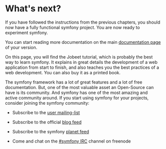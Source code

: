 What's next?
============

If you have followed the instructions from the previous chapters, you should
now have a fully functional symfony project. You are now ready to experiment
symfony.

You can start reading more documentation on the main
[documentation page](http://www.symfony-project.org/doc/1_2/) of your version.

On this page, you will find the Jobeet tutorial, which is probably the best
way to learn symfony. It explains in great details the development of a web
application from start to finish, and also teaches you the best practices of a
web development. You can also buy it as a printed book.

The symfony framework has a lot of great features and a lot of free
documentation. But, one of the most valuable asset an Open-Source can have is
its community. And symfony has one of the most amazing and active community
around. If you start using symfony for your projects, consider joining the
symfony community:

  * Subscribe to the [user mailing-list](http://groups.google.com/group/symfony-users)

  * Subscribe to the official [blog feed](http://feeds.feedburner.com/symfony/blog)

  * Subscribe to the symfony [planet feed](http://feeds.feedburner.com/symfony/planet)

  * Come and chat on the [#symfony IRC](irc://irc.freenode.net/symfony)
    channel on freenode
